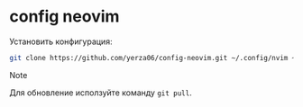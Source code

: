 # config neovim

Установить конфигурация:
```bash
git clone https://github.com/yerza06/config-neovim.git ~/.config/nvim ~/.config/nvim
```
> [!NOTE]
> Для обновление исползуйте команду `git pull`.
